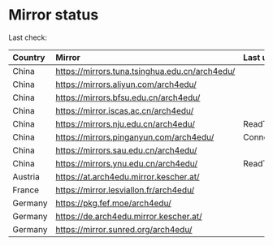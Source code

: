 <script src="./time.js"></script>
# Mirror status
Last check: <script type="text/javascript">localize(1679120606.9974666);</script>

|Country|Mirror|Last update|
|:------|:-----|:----------|
|China|https://mirrors.tuna.tsinghua.edu.cn/arch4edu/|<script type="text/javascript">localize(1679077945);</script>|
|China|https://mirrors.aliyun.com/arch4edu/|<script type="text/javascript">localize(1679077945);</script>|
|China|https://mirrors.bfsu.edu.cn/arch4edu/|<script type="text/javascript">localize(1679077945);</script>|
|China|https://mirror.iscas.ac.cn/arch4edu/|<script type="text/javascript">localize(1679077945);</script>|
|China|https://mirrors.nju.edu.cn/arch4edu/|ReadTimeout|
|China|https://mirrors.pinganyun.com/arch4edu/|ConnectionError|
|China|https://mirrors.sau.edu.cn/arch4edu/|<script type="text/javascript">localize(1673850842);</script>|
|China|https://mirrors.ynu.edu.cn/arch4edu/|ReadTimeout|
|Austria|https://at.arch4edu.mirror.kescher.at/|<script type="text/javascript">localize(1679077945);</script>|
|France|https://mirror.lesviallon.fr/arch4edu/|<script type="text/javascript">localize(1679077945);</script>|
|Germany|https://pkg.fef.moe/arch4edu/|<script type="text/javascript">localize(1679077945);</script>|
|Germany|https://de.arch4edu.mirror.kescher.at/|<script type="text/javascript">localize(1679077945);</script>|
|Germany|https://mirror.sunred.org/arch4edu/|<script type="text/javascript">localize(1679077945);</script>|

<script src="./tablefilter/tablefilter.js"></script>
<script src="./table.js"></script>